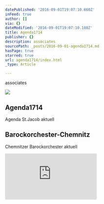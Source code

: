 ```yaml
---
datePublished: '2016-09-01T19:07:10.860Z'
inFeed: true
author: []
via: {}
dateModified: '2016-09-01T19:07:10.180Z'
title: Agenda1714
publisher: {}
description: associates
sourcePath: _posts/2016-09-01-agenda1714.md
hasPage: true
starred: true
url: agenda1714/index.html
_type: Article

---
```

associates

<article style=""><img src="https://imgflo.herokuapp.com/graph/2b2431f8e7ba7b0/5037d60950f81073f0e0a1fa17949e4e/noop.jpg?input=http%3A%2F%2Fwww.agenda1714.de%2Fonline%2FAgenda1714%2Fcisweb4_Agenda1714.nsf%2F%2528File%2529%2FE9FDFF1EE0ABE00AC1257CF900689682%2F%24File%2FAgenda%2520St.%2520Jacob%25202014%2520web.jpg" /><h1>Agenda1714</h1><p>Agenda St.Jacob aktuell</p></article>

<article style=""><h1>Barockorchester-Chemnitz</h1><p>Chemnitzer Barockorchester aktuell</p></article>

![](http://www.theater-plauen-zwickau.de/show_image.php?img=11604&size=4)